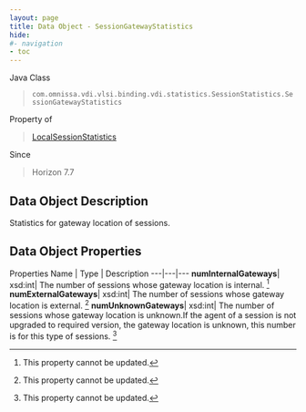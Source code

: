 ```yaml
---
layout: page
title: Data Object - SessionGatewayStatistics
hide:
#- navigation
- toc
---
```






Java Class
> `com.omnissa.vdi.vlsi.binding.vdi.statistics.SessionStatistics.SessionGatewayStatistics`

Property of
> [LocalSessionStatistics](vdi.statistics.SessionStatistics.LocalSessionStatistics.md#field_detail)

Since
> Horizon 7.7


## Data Object Description

Statistics for gateway location of sessions.

## Data Object Properties
Properties
Name |  Type |  Description
---|---|---
**numInternalGateways**|  xsd:int|  The number of sessions whose gateway location is internal. [^2]
**numExternalGateways**|  xsd:int|  The number of sessions whose gateway location is external. [^2]
**numUnknownGateways**|  xsd:int|  The number of sessions whose gateway location is unknown.If the agent of a session is not upgraded to required version, the gateway location is unknown, this number is for this type of sessions. [^2]
 


 


[^2]: This property cannot be updated.